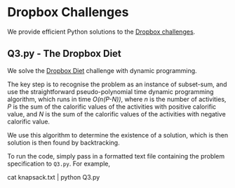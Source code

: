 Dropbox Challenges
==================

We provide efficient Python solutions to the [Dropbox challenges](http://www.dropbox.com/jobs/challenges).


Q3.py - The Dropbox Diet
------------------------

We solve the [Dropbox Diet](http://www.dropbox.com/jobs/challenges#the-dropbox-diet) challenge with dynamic programming.  

The key step is to recognise the problem as an instance of subset-sum, and use the straightforward pseudo-polynomial time dynamic programming algorithm, which runs in time *O(n(P-N))*, where *n* is the number of activities, *P* is the sum of the calorific values of the activities with positive calorific value, and *N* is the sum of the calorific values of the activities with negative calorific value.

We use this algorithm to determine the existence of a solution, which is then  solution is then found by backtracking.    

To run the code, simply pass in a formatted text file containing the problem specification to `Q3.py`.  For example,

  cat knapsack.txt | python Q3.py 
